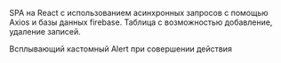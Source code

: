 SPA на React с использованием асинхронных запросов с помощью Axios и базы данных firebase.
Таблица с возможностью добавление, удаление записей.

Всплывающий кастомный Alert при совершении действия
